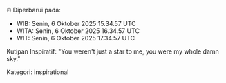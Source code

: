 ⏰ Diperbarui pada:
- WIB: Senin, 6 Oktober 2025 15.34.57 UTC
- WITA: Senin, 6 Oktober 2025 16.34.57 UTC
- WIT: Senin, 6 Oktober 2025 17.34.57 UTC

Kutipan Inspiratif:
"You weren't just a star to me, you were my whole damn sky."


Kategori: inspirational

